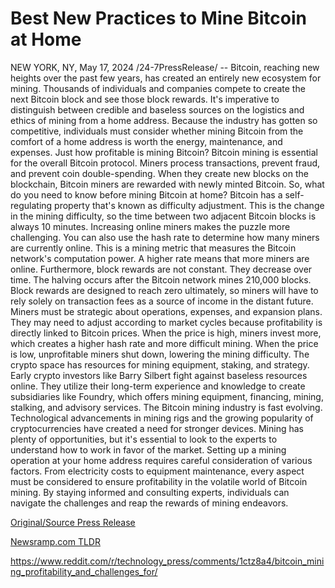 # Best New Practices to Mine Bitcoin at Home

NEW YORK, NY, May 17, 2024 /24-7PressRelease/ -- Bitcoin, reaching new heights over the past few years, has created an entirely new ecosystem for mining. Thousands of individuals and companies compete to create the next Bitcoin block and see those block rewards. It's imperative to distinguish between credible and baseless sources on the logistics and ethics of mining from a home address. Because the industry has gotten so competitive, individuals must consider whether mining Bitcoin from the comfort of a home address is worth the energy, maintenance, and expenses. Just how profitable is mining Bitcoin?  Bitcoin mining is essential for the overall Bitcoin protocol. Miners process transactions, prevent fraud, and prevent coin double-spending. When they create new blocks on the blockchain, Bitcoin miners are rewarded with newly minted Bitcoin.  So, what do you need to know before mining Bitcoin at home?  Bitcoin has a self-regulating property that's known as difficulty adjustment. This is the change in the mining difficulty, so the time between two adjacent Bitcoin blocks is always 10 minutes. Increasing online miners makes the puzzle more challenging. You can also use the hash rate to determine how many miners are currently online. This is a mining metric that measures the Bitcoin network's computation power. A higher rate means that more miners are online.  Furthermore, block rewards are not constant. They decrease over time. The halving occurs after the Bitcoin network mines 210,000 blocks. Block rewards are designed to reach zero ultimately, so miners will have to rely solely on transaction fees as a source of income in the distant future.  Miners must be strategic about operations, expenses, and expansion plans. They may need to adjust according to market cycles because profitability is directly linked to Bitcoin prices. When the price is high, miners invest more, which creates a higher hash rate and more difficult mining. When the price is low, unprofitable miners shut down, lowering the mining difficulty. The crypto space has resources for mining equipment, staking, and strategy.  Early crypto investors like Barry Silbert fight against baseless resources online. They utilize their long-term experience and knowledge to create subsidiaries like Foundry, which offers mining equipment, financing, mining, stalking, and advisory services. The Bitcoin mining industry is fast evolving. Technological advancements in mining rigs and the growing popularity of cryptocurrencies have created a need for stronger devices. Mining has plenty of opportunities, but it's essential to look to the experts to understand how to work in favor of the market.  Setting up a mining operation at your home address requires careful consideration of various factors. From electricity costs to equipment maintenance, every aspect must be considered to ensure profitability in the volatile world of Bitcoin mining. By staying informed and consulting experts, individuals can navigate the challenges and reap the rewards of mining endeavors. 

[Original/Source Press Release](https://www.24-7pressrelease.com/press-release/510978/best-new-practices-to-mine-bitcoin-at-home)
                    

[Newsramp.com TLDR](None) 

https://www.reddit.com/r/technology_press/comments/1ctz8a4/bitcoin_mining_profitability_and_challenges_for/